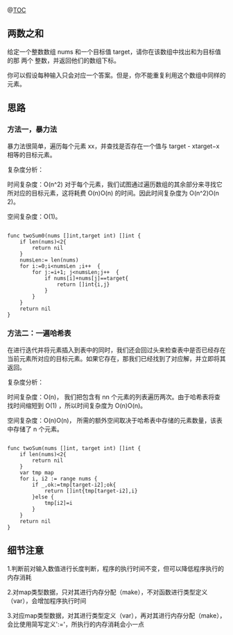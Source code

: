 @[TOC](两数之和)

## 两数之和

给定一个整数数组 nums 和一个目标值 target，请你在该数组中找出和为目标值的那 两个 整数，并返回他们的数组下标。

你可以假设每种输入只会对应一个答案。但是，你不能重复利用这个数组中同样的元素。

## 思路 

### 方法一，暴力法

暴力法很简单，遍历每个元素 xx，并查找是否存在一个值与 target - xtarget−x 相等的目标元素。

复杂度分析：

时间复杂度：O(n^2)
对于每个元素，我们试图通过遍历数组的其余部分来寻找它所对应的目标元素，这将耗费 O(n)O(n) 的时间。因此时间复杂度为 O(n^2)O(n 2)。

空间复杂度：O(1)。

```text

func twoSum0(nums []int,target int) []int {
	if len(nums)<2{
		return nil
	}
	numsLen:= len(nums)
	for i:=0;i<numsLen ;i++  {
		for j:=i+1; j<numsLen;j++  {
			if nums[i]+nums[j]==target{
				return []int{i,j}
			}
		}
	}
	return nil
}

```

### 方法二：一遍哈希表

在进行迭代并将元素插入到表中的同时，我们还会回过头来检查表中是否已经存在当前元素所对应的目标元素。如果它存在，那我们已经找到了对应解，并立即将其返回。

复杂度分析：

时间复杂度：O(n)，
我们把包含有 nn 个元素的列表遍历两次。由于哈希表将查找时间缩短到 O(1) ，所以时间复杂度为 O(n)O(n)。

空间复杂度：O(n)O(n)，
所需的额外空间取决于哈希表中存储的元素数量，该表中存储了 n 个元素。


```textlang

func twoSum(nums []int, target int) []int {
	if len(nums)<2{
		return nil
	}
	var tmp map
	for i, i2 := range nums {
		if _,ok:=tmp[target-i2];ok{
			return []int{tmp[target-i2],i}
		}else {
			tmp[i2]=i
		}
	}
	return nil
}

```

## 细节注意
1.判断前对输入数值进行长度判断，程序的执行时间不变，但可以降低程序执行的内存消耗

2.对map类型数据，只对其进行内存分配（make），不对函数进行类型定义（var），会增加程序执行时间

3.对应map类型数据，对其进行类型定义（var），再对其进行内存分配（make），会比使用简写定义':='，所执行的内存消耗会小一点